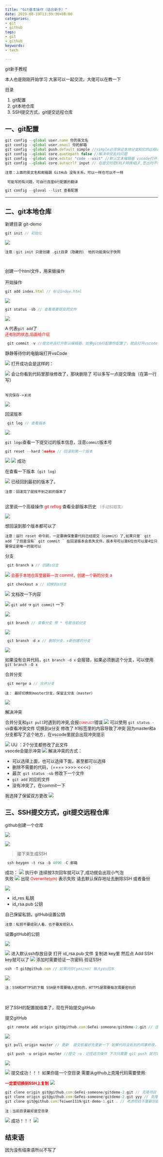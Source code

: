 ```yaml
---
title: "Git基本操作（适合新手）"
date: 2019-08-19T13:59:30+08:00
categories:
- git
- github
tags:
- git
- github
keywords:
- tech
  
---
```

git新手教程
<!--more-->
本人也是刚刚开始学习 大家可以一起交流，大佬可以在教一下 

目录
<br>

1. git配置
2. git本地仓库
3. SSH提交方式，git提交远程仓库

## 一、git配置
```` js
git config --global user.name 你的英文名
git config --global user.email 你的邮箱
git config --global push.default simple //simple必须保证本地分支和它的远程upstream分支同名，否则会拒绝push操作。
git config --global core.quotepath false //解决中文乱码问题
git config --global core.editor "code --wait" //默认文本编辑器 vscode打开
git config --global core.autocrlf input // 在提交时把CRLF转换成LF,签出时不转换
````
````!
注意：上面的英文名和邮箱跟 GitHub 没有关系，可以一样也可以不一样
````
```! 
 可能写的有问题，可自行百度6行配置的翻译
```

```` js
git config --gloval --list 查看配置
````
---
## 二、git本地仓库

新建目录 git-demo 
<br>
```` js
git init // 初始化
````

![](/images/blok1/1.png)
````!
注意：git init 只是创建 .git目录（隐藏的） 他的功能类似于快照
````
<br>

创建一个html文件，用来做操作
<br>
<br>
开始操作
<br>
```` js
git add index.html // 标记index.html
````

![](/images/blok1/2.png)

```` js
git status -sb // 查看需要提交的文件
````

![](/images/blok1/3.png)

A 代表` git add `了 
<br>
<font color=red size=2>还有别的状态,后面给介绍</font>

```` js
 git commit -v //提交并且打开默认编辑器，如果git6行配置你配置了，就会打开vscode 如果没有会打开vim编辑器
````
静静等待你的电脑端打开vsCode

![](/images/blok1/4.png)
打开成功会是这样的：


![](/images/blok1/5.png)
会让你看到代码里那块修改了，那块删除了 可以多写一点提交理由（在第一行写）
<br>
<br>
````!
写完保存->关闭
````


![](/images/blok1/6.png)


 回滚版本
 <br>

```` js
 git log // 查看版本
````

![](/images/blok1/7.png)

` git logo `查看一下提交过的版本信息，注意` commit `版本号

```` js
git reset --hard 5ea4ce // 回滚到第一个版本
````

![](/images/blok1/8.png)
![](/images/blok1/9.png)
成功


在查看一下版本（` git log `）

![](/images/blok1/10.png)
已经回到最初的版本了。

````!
注意：回滚完了就找不到之前的版本了
````

<br>
这里说一个高级操作 <font color=red size=2>git reflog</font> 查看全部版本历史
<font color=#8F8F8F size=2>（手动斜眼笑）</font>

![](/images/blok1/11.png)

想回滚到那个版本都可以了
<br>
````!
注意：运行 reset 命令前，一定要确保重要代码已经提交（commit）了,如果只是` git add `了但是没有` git commit ` 在回滚版本会丢失文件。版本号可以是6位也可以是4位只要保证是唯一的就可以
````

分支
<br>
```` js
 git branch a // 创建a分支
````

![](/images/blok1/12.png)
<font color=red size=2>会基于本地仓库里最新一次 commit，创建一个新的分支 a </font>
```` js
 git checkout a // 切换到a分支
````

![](/images/blok1/13.png)
文档改一下内容


![](/images/blok1/14.png)
` git add ` -> ` git commit ` 一下 


![](/images/blok1/15.png)

```` js 
 git branch // 查看分支 带 * 号是当前分支
````

![](/images/blok1/16.png)

```` js 
 git branch -d x // 删除分支，x新创建的分支
````

![](/images/blok1/17.png)

如果没有合并代码，` git branch -d x ` 会报错，如果必须删这个分支，可以使用 ` git branch -D x`

 合并分支
 <br>
```` js
 git merge a // 合并分支
````
````!
注： 最好切换到master分支，保留主分支（master）
````

![](/images/blok1/18.png)

 解决冲突
 <br>

合并分支和` git pull `时遇到的冲突,会报<font color=red size=1>CONFLICT</font>错误
![](/images/blok1/19.png)
可以使用 `git status -sb`查看冲突文件
切换到a分支 修改了 h1标签里的内容导致了冲突 因为master和a分支都写了这个地方，在vscode里就会出现冲突提示

![](/images/blok1/20.png)
UU ：2个分支都修改了此文件
<br>
vsocde会提示冲突
![](/images/blok1/21.png)
解决冲突的方式：
<br>

* 可以选择上面，也可以选择下面，甚至都可以选择
* 删除不需要的代码，（==== >>>> <<<<）
* 最次` git status -sb` 修改下一个文件
* `git add` 对应的文件
* 没有冲突了，在commit一下

我选择了保留双方更改
![](/images/blok1/22.png)

## 三、SSH提交方式，git提交远程仓库
github创建一个仓库

![](/images/blok1/23.png)

![](/images/blok1/24.png)

> 接下来生成SSH

```` js
 ssh-keygen -t rsa -b 4096 -C 邮箱
````
成功：
![](/images/blok1/25.png)
执行中 连续按3次回车就可以了,成功就会出现小气泡
<br>
失败
![](/images/blok1/26.png)
出现<font color=red size=2> Overwrite(y/n)</font> 表示失败 请去默认保存地址去删除SSH
或者备份

![](/images/blok1/27.png)

* id_res 私钥
* id_rsa.pub 公钥

自己保留私钥，gitHub设置公钥

````!
注意：私钥不要给别人看，也不要发给别人
````

 设置gitHub的公钥
 <br>

![](/images/blok1/28.png)



![](/images/blok1/29.png)
进入默认ssh存放目录 打开 id_rsa.pub 文件 复制进 key里 然后点 Add SSH key就可以了
![](/images/blok1/30.png)
添加时需要验证一次密码
验证SSH
<br>
```` js
ssh -T git@github.com // 如果问你(yes/no) 输入yes回车
````
![](/images/blok1/31.png)
````!
注：SSH和HTTPS的下载 SSH是不需要输入密码的，HTTPS是需要每次需要密码的
````
<br>
<br>
好了SSH的配置就结束了，现在开始提交gitHub

提交gitHub
 <br>
```` js
 git remote add origin git@github.com:GeFei-someone/gitdemo-2.git // 连接远程仓库 
````
![](/images/blok1/32.png)

```` js
git pull origin master // 更新  提交前最好先更新一下 如果代码没有别的同事修改，就可以直接提交
````
```` js
 git push -u origin master //提交 -u：记住这次操作 下次只需要 git push 就可以了
````

![](/images/blok1/33.png)

![](/images/blok1/34.png)
提交成功！！！
如果你是一个空目录 需要从github上克隆代码需要使用:

<font color=red size= 2>__一定要切换到SSH上复制__</font>
![](/images/blok1/35.png)

```` js
git clone origin git@github.com:GeFei-someone/gitdemo-2.git // 克隆项目
git clone origin git@github.com:GeFei-someone/gitdemo-2.git yyy // 克隆项目并且重命名为 yyy
git clone git@github.com:feiwen1119/git-demo-1.git . // 考虑项目不重新创建目录，使用当前目录容纳代码
````
````!
注：当前目录最好是空目录
````
![](/images/blok1/36.png)
成功！！！
![](/images/blok1/37.png)


## 结束语
因为没有结束语所以不写了